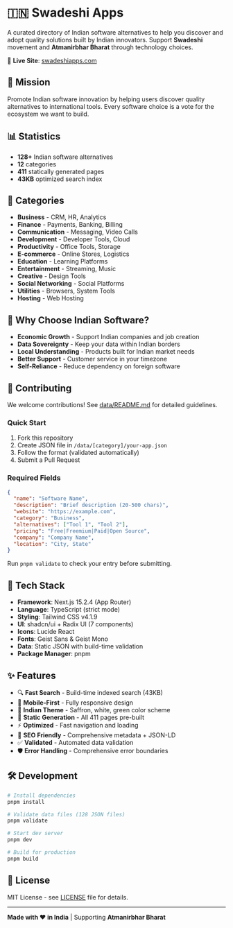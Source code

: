 # 🇮🇳 Swadeshi Apps

A curated directory of Indian software alternatives to help you discover and adopt quality solutions built by Indian innovators. Support **Swadeshi** movement and **Atmanirbhar Bharat** through technology choices.

🔗 **Live Site**: [swadeshiapps.com](https://swadeshiapps.com)

## 🎯 Mission

Promote Indian software innovation by helping users discover quality alternatives to international tools. Every software choice is a vote for the ecosystem we want to build.

## 📊 Statistics

- **128+** Indian software alternatives
- **12** categories
- **411** statically generated pages
- **43KB** optimized search index

## 📂 Categories

- **Business** - CRM, HR, Analytics
- **Finance** - Payments, Banking, Billing
- **Communication** - Messaging, Video Calls
- **Development** - Developer Tools, Cloud
- **Productivity** - Office Tools, Storage
- **E-commerce** - Online Stores, Logistics
- **Education** - Learning Platforms
- **Entertainment** - Streaming, Music
- **Creative** - Design Tools
- **Social Networking** - Social Platforms
- **Utilities** - Browsers, System Tools
- **Hosting** - Web Hosting

## 🚀 Why Choose Indian Software?

- **Economic Growth** - Support Indian companies and job creation
- **Data Sovereignty** - Keep your data within Indian borders
- **Local Understanding** - Products built for Indian market needs
- **Better Support** - Customer service in your timezone
- **Self-Reliance** - Reduce dependency on foreign software

## 🤝 Contributing

We welcome contributions! See [data/README.md](data/README.md) for detailed guidelines.

### Quick Start

1. Fork this repository
2. Create JSON file in `/data/[category]/your-app.json`
3. Follow the format (validated automatically)
4. Submit a Pull Request

### Required Fields

```json
{
  "name": "Software Name",
  "description": "Brief description (20-500 chars)",
  "website": "https://example.com",
  "category": "Business",
  "alternatives": ["Tool 1", "Tool 2"],
  "pricing": "Free|Freemium|Paid|Open Source",
  "company": "Company Name",
  "location": "City, State"
}
```

Run `pnpm validate` to check your entry before submitting.

## 🎨 Tech Stack

- **Framework**: Next.js 15.2.4 (App Router)
- **Language**: TypeScript (strict mode)
- **Styling**: Tailwind CSS v4.1.9
- **UI**: shadcn/ui + Radix UI (7 components)
- **Icons**: Lucide React
- **Fonts**: Geist Sans & Geist Mono
- **Data**: Static JSON with build-time validation
- **Package Manager**: pnpm

## ✨ Features

- 🔍 **Fast Search** - Build-time indexed search (43KB)
- 📱 **Mobile-First** - Fully responsive design
- 🎨 **Indian Theme** - Saffron, white, green color scheme
- 🚀 **Static Generation** - All 411 pages pre-built
- ⚡ **Optimized** - Fast navigation and loading
- 🔗 **SEO Friendly** - Comprehensive metadata + JSON-LD
- ✅ **Validated** - Automated data validation
- 🛡️ **Error Handling** - Comprehensive error boundaries

## 🛠️ Development

```bash
# Install dependencies
pnpm install

# Validate data files (128 JSON files)
pnpm validate

# Start dev server
pnpm dev

# Build for production
pnpm build
```

## 📜 License

MIT License - see [LICENSE](LICENSE) file for details.

---

**Made with ❤️ in India** | Supporting **Atmanirbhar Bharat**
